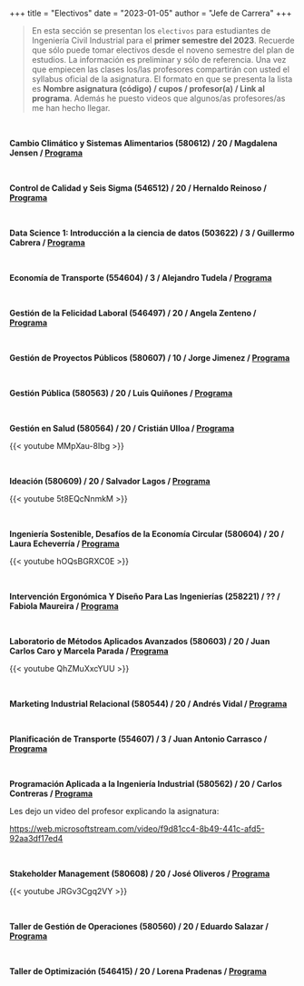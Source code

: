 +++
title = "Electivos"
date = "2023-01-05"
author = "Jefe de Carrera"
+++

> En esta sección se presentan los `electivos` para estudiantes de Ingeniería Civil Industrial para el **primer semestre del 2023**. Recuerde que sólo puede tomar electivos desde el noveno semestre del plan de estudios. La información es preliminar y sólo de referencia. Una vez que empiecen las clases los/las profesores compartirán con usted el syllabus oficial de la asignatura. El formato en que se presenta la lista es **Nombre asignatura (código) / cupos / profesor(a) / Link al programa**. Además he puesto videos que algunos/as profesores/as me han hecho llegar.

&nbsp;

**Cambio Climático y Sistemas Alimentarios (580612) / 20 / Magdalena Jensen / [Programa](/Cambio_climatico.pdf)**

&nbsp;

**Control de Calidad y Seis Sigma (546512) / 20 / Hernaldo Reinoso / [Programa](/Control_calidad.pdf)**

&nbsp;

**Data Science 1: Introducción a la ciencia de datos (503622) / 3 / Guillermo Cabrera / [Programa](/data1.pdf)**

&nbsp;

**Economía de Transporte (554604) / 3 / Alejandro Tudela / [Programa](/econ_tpte.pdf)**

&nbsp;

**Gestión de la Felicidad Laboral (546497) / 20 / Angela Zenteno / [Programa](/Gestion_Felicidad.pdf)**

&nbsp;

**Gestión de Proyectos Públicos (580607) / 10 / Jorge Jimenez / [Programa](/proypub.pdf)**

&nbsp;

**Gestión Pública (580563) / 20 / Luis Quiñones / [Programa](/Gestion_Publica.pdf)**

&nbsp;

**Gestión en Salud (580564) / 20 / Cristián Ulloa / [Programa](/Gestion_en_salud.pdf)**

{{< youtube MMpXau-8Ibg >}}

&nbsp;

**Ideación (580609) / 20 / Salvador Lagos / [Programa](/ideacion.pdf)**

{{< youtube 5t8EQcNnmkM >}}

&nbsp;

**Ingeniería Sostenible, Desafíos de la Economía Circular (580604) / 20 / Laura Echeverría / [Programa](/ing_sostenible.pdf)**

{{< youtube hOQsBGRXC0E >}}

&nbsp;

**Intervención Ergonómica Y Diseño Para Las Ingenierías (258221) / ?? / Fabiola Maureira / [Programa](/Intervencion_Ergonomica.pdf)**

&nbsp;

**Laboratorio de Métodos Aplicados Avanzados (580603) / 20 / Juan Carlos Caro y Marcela Parada / [Programa](/LabMAA.pdf)**

{{< youtube QhZMuXxcYUU >}}

&nbsp;

**Marketing Industrial Relacional (580544) / 20 / Andrés Vidal / [Programa](/Marketing_ind_rel.pdf)**

&nbsp;

**Planificación de Transporte (554607) / 3 / Juan Antonio Carrasco / [Programa](/planificacion.pdf)**

&nbsp;

**Programación Aplicada a la Ingeniería Industrial (580562) / 20 / Carlos Contreras / [Programa](/Programacion_Aplicada.pdf)**

Les dejo un video del profesor explicando la asignatura:

https://web.microsoftstream.com/video/f9d81cc4-8b49-441c-afd5-92aa3df17ed4

&nbsp;

**Stakeholder Management (580608) / 20 / José Oliveros /  [Programa](/stakeholder_management.pdf)**


{{< youtube JRGv3Cgq2VY >}}


&nbsp;

**Taller de Gestión de Operaciones (580560) / 20 / Eduardo Salazar /  [Programa](/tgop_programa.pdf)**

&nbsp;

**Taller de Optimización (546415) / 20 / Lorena Pradenas /  [Programa](/Taller_optimizacion.pdf)**

